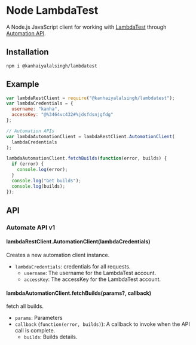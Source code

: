 # Node LambdaTest

A Node.js JavaScript client for working with [LambdaTest](https://www.lambdatest.com) through [Automation API](https://www.lambdatest.com/support/docs/api-doc).

## Installation

```
npm i @kanhaiyalalsingh/lambdatest
```

## Example

```js
var lambdaRestClient = require("@kanhaiyalalsingh/lambdatest");
var lambdaCredentials = {
  username: "kanha",
  accessKey: "@%3464vc432#%jdsfdsnjgfdg"
};

// Automation APIs
var lambdaAutomationClient = lambdaRestClient.AutomationClient(
  lambdaCredentials
);

lambdaAutomationClient.fetchBuilds(function(error, builds) {
  if (error) {
    console.log(error);
  }
  console.log("Get builds");
  console.log(builds);
});
```

## API

### Automate API v1

#### lambdaRestClient.AutomationClient(lambdaCredentials)

Creates a new automation client instance.

* `lambdaCredentials`: credentials for all requests.
	* `username`: The username for the LambdaTest account.
	* `accessKey`: The accessKey for the LambdaTest account.

#### lambdaAutomationClient.fetchBuilds(params?, callback)

fetch all builds.
* `params`: Parameters 
* `callback` (`function(error, builds)`): A callback to invoke when the API call is complete.
	* `builds`: Builds details.
